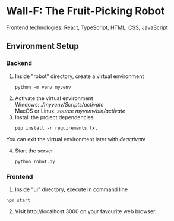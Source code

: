 # Wall-F: The Fruit-Picking Robot

Frontend technologies: React, TypeScript, HTML, CSS, JavaScript

## Environment Setup
### Backend
1. Inside "robot" directory, create a virtual environment
   ```
   python -m venv myvenv
   ```
2. Activate the virtual environment<br/>
   Windows: _./myvenv/Scripts/activate_<br/>
   MacOS or Linux: _source myvenv/bin/activate_
3. Install the project dependencies
   ```
   pip install -r requirements.txt
   ```

  You can exit the virtual environment later with _deactivate_

4. Start the server
    ```
    python robot.py
    ```

### Frontend
1. Inside "ui" directory, execute in command line
  ```
  npm start
  ```
2. Visit http://localhost:3000 on your favourite web browser. 

